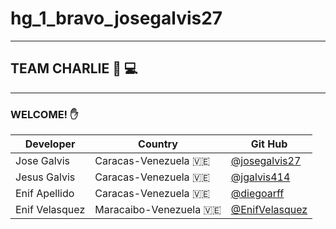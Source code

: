 # **hg_1_bravo_josegalvis27**
---
## TEAM CHARLIE 👼 💻  

---
 ### WELCOME! ✋
 |Developer|Country| Git Hub| 
|-------------|---------|-|
|Jose Galvis| Caracas-Venezuela 🇻🇪|[@josegalvis27](https://www.github.com/josegalvis27)
|Jesus Galvis| Caracas-Venezuela 🇻🇪|[@jgalvis414](https://www.github.com/jgalvis414)|
|Enif Apellido| Caracas-Venezuela 🇻🇪|[@diegoarff](https://www.github.com/diegoarff) |
|Enif Velasquez| Maracaibo-Venezuela 🇻🇪|[@EnifVelasquez](https://github.com/EnifVelasquez)|
